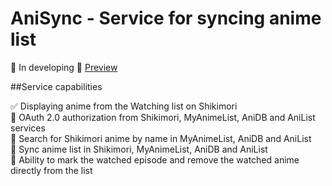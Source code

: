 # AniSync - Service for syncing anime list
:anger: In developing :anger:
[Preview](https://denis-ershov.github.io/anisync/)

##Service capabilities 

:white_check_mark: Displaying anime from the Watching list on Shikimori    
:black_square_button: OAuth 2.0 authorization from Shikimori, MyAnimeList, AniDB and AniList services    
:black_square_button: Search for Shikimori anime by name in MyAnimeList, AniDB and AniList    
:black_square_button: Sync anime list in Shikimori, MyAnimeList, AniDB and AniList    
:black_square_button: Ability to mark the watched episode and remove the watched anime directly from the list